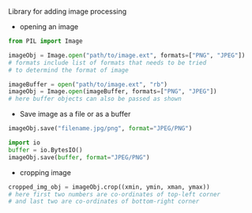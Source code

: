 Library for adding image processing

- opening an image
```python
from PIL import Image

imageObj = Image.open("path/to/image.ext", formats=["PNG", "JPEG"])
# formats include list of formats that needs to be tried
# to determind the format of image

imageBuffer = open("path/to/image.ext", "rb")
imageObj = Image.open(imageBuffer, formats=["PNG", "JPEG"])
# here buffer objects can also be passed as shown
```
- Save image as a file or as a buffer
```python
imageObj.save("filename.jpg/png", format="JPEG/PNG")

import io
buffer = io.BytesIO()
imageObj.save(buffer, format="JPEG/PNG")
```
- cropping image
```python
cropped_img_obj = imageObj.crop((xmin, ymin, xman, ymax))
# here first two numbers are co-ordinates of top-left corner
# and last two are co-ordinates of bottom-right corner
```
